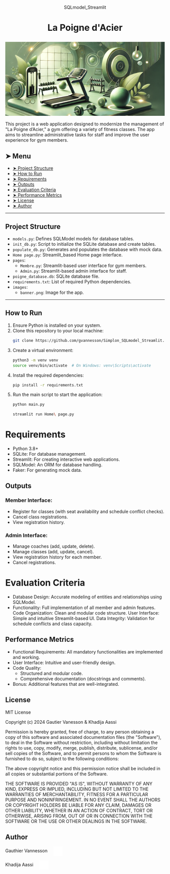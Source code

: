 
<p align="center">SQLmodel_Streamlit</p>

# <p align="center">La Poigne d'Acier</p>
<p align="center">
    <img src="images/banner.png" alt="Quiz Application Banner">
</p>

This project is a web application designed to modernize the management of "La Poigne d’Acier," a gym offering a variety of fitness classes. The app aims to streamline administrative tasks for staff and improve the user experience for gym members.

## ➤ Menu

* [➤ Project Structure](#-project-structure)
* [➤ How to Run](#-how-to-run)
* [➤ Requirements](#-requirements)
* [➤ Outputs](#-outputs)
* [➤ Evaluation Criteria](#-evaluation-criteria)
* [➤ Performance Metrics](#-performance-metrics)
* [➤ License](#-license)
* [➤ Author](#-author)

---

## Project Structure

- `models.py`: Defines SQLModel models for database tables.
- `init_db.py`: Script to initialize the SQLite database and create tables.
- `populate_db.py`: Generates and populates the database with mock data.
- `Home page.py`: Streamlit_based Home page interface.
- `pages`:
    - `Membre.py`: Streamlit-based user interface for gym members.
    - `Admin.py`: Streamlit-based admin interface for staff.
- `poigne_database.db`: SQLite database file.
- `requirements.txt`: List of required Python dependencies.
- `images`:
    - `banner.png`: Image for the app.

---

## How to Run

1. Ensure Python is installed on your system.
2. Clone this repository to your local machine:
   ```bash
   git clone https://github.com/gvannesson/Simplon_SQLmodel_Streamlit.git
   ```
3. Create a virtual environment:
    ```bash
    python3 -m venv venv
    source venv/bin/activate  # On Windows: venv\Scripts\activate
    ```
4. Install the required dependencies:
    ```bash
    pip install -r requirements.txt
    ```
5. Run the main script to start the application:
    ```bash 
    python main.py
    ```
    ```bash
    streamlit run Home\ page.py

# Requirements

- Python 3.8+
- SQLite: For database management.
- Streamlit: For creating interactive web applications.
- SQLModel: An ORM for database handling.
- Faker: For generating mock data.

## Outputs

### Member Interface:
- Register for classes (with seat availability and schedule conflict checks).
- Cancel class registrations.
- View registration history.
### Admin Interface:
- Manage coaches (add, update, delete).
- Manage classes (add, update, cancel).
- View registration history for each member.
- Cancel registrations.

# Evaluation Criteria

- Database Design: Accurate modeling of entities and relationships using SQLModel.
- Functionality: Full implementation of all member and admin features.
Code Organization: Clean and modular code structure.
User Interface: Simple and intuitive Streamlit-based UI.
Data Integrity: Validation for schedule conflicts and class capacity.

## Performance Metrics

- Functional Requirements: All mandatory functionalities are implemented and working.
- User Interface: Intuitive and user-friendly design.
- Code Quality:
    - Structured and modular code.
    - Comprehensive documentation (docstrings and comments).
- Bonus: Additional features that are well-integrated.

## License
MIT License

Copyright (c) 2024 Gautier Vanesson & Khadija Aassi

Permission is hereby granted, free of charge, to any person obtaining a copy
of this software and associated documentation files (the "Software"), to deal
in the Software without restriction, including without limitation the rights
to use, copy, modify, merge, publish, distribute, sublicense, and/or sell
copies of the Software, and to permit persons to whom the Software is
furnished to do so, subject to the following conditions:

The above copyright notice and this permission notice shall be included in all
copies or substantial portions of the Software.

THE SOFTWARE IS PROVIDED "AS IS", WITHOUT WARRANTY OF ANY KIND, EXPRESS OR
IMPLIED, INCLUDING BUT NOT LIMITED TO THE WARRANTIES OF MERCHANTABILITY,
FITNESS FOR A PARTICULAR PURPOSE AND NONINFRINGEMENT. IN NO EVENT SHALL THE
AUTHORS OR COPYRIGHT HOLDERS BE LIABLE FOR ANY CLAIM, DAMAGES OR OTHER
LIABILITY, WHETHER IN AN ACTION OF CONTRACT, TORT OR OTHERWISE, ARISING FROM,
OUT OF OR IN CONNECTION WITH THE SOFTWARE OR THE USE OR OTHER DEALINGS IN THE
SOFTWARE.

## Author

Gauthier Vannesson  <a href="https://github.com/gvannesson" target="_blank"> <img loading="lazy" src="images/github-mark.png" width="30" height="30" style="vertical-align: middle; margin-left: 15px;" alt="GitHub Logo"> </a>


Khadija Aassi <a href="https://github.com/Khadaassi" target="_blank"> <img loading="lazy" src="images/github-mark.png" width="30" height="30" style="vertical-align: middle; margin-left: 15px;" alt="GitHub Logo"> </a>

